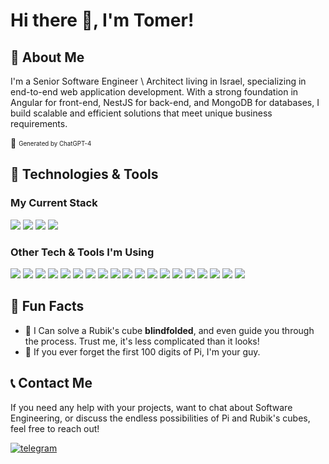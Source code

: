 # Hi there 👋, I'm Tomer!

## 🚀 About Me

I'm a Senior Software Engineer \ Architect living in Israel, specializing in end-to-end web application development. With a strong foundation in Angular for front-end, NestJS for back-end, and MongoDB for databases, I build scalable and efficient solutions that meet unique business requirements.

🤖 <sub><sup>Generated by ChatGPT-4 </sup></sub>


## 🔧 Technologies & Tools

### My Current Stack
![](https://img.shields.io/badge/Angular-DD0031?style=for-the-badge&logo=angular&logoColor=white)
![](https://img.shields.io/badge/NestJS-E0234E?style=for-the-badge&logo=nestjs&logoColor=white)
![](https://img.shields.io/badge/MongoDB-47A248?style=for-the-badge&logo=mongodb&logoColor=white)
![](https://img.shields.io/badge/TypeScript-3178C6?style=for-the-badge&logo=typescript&logoColor=white)

### Other Tech & Tools I'm Using

![](https://img.shields.io/badge/Node.js-339933?style=for-the-badge&logo=nodedotjs&logoColor=white)
![](https://img.shields.io/badge/Electron-47848F?style=for-the-badge&logo=electron&logoColor=white)
![](https://img.shields.io/badge/JavaScript-F7DF1E?style=for-the-badge&logo=javascript&logoColor=black)
![](https://img.shields.io/badge/Express.js-000000?style=for-the-badge&logo=express&logoColor=white)
![](https://img.shields.io/badge/Socket.io-010101?style=for-the-badge&logo=socketdotio&logoColor=white)
![](https://img.shields.io/badge/Amazon_S3-569A31?style=for-the-badge&logo=amazons3&logoColor=white)
![](https://img.shields.io/badge/Redis-DC382D?style=for-the-badge&logo=redis&logoColor=white)
![](https://img.shields.io/badge/SASS-CC6699?style=for-the-badge&logo=sass&logoColor=white)
![](https://img.shields.io/badge/Docker-2496ED?style=for-the-badge&logo=docker&logoColor=white)
![](https://img.shields.io/badge/Jenkins-D24939?style=for-the-badge&logo=jenkins&logoColor=white)
![](https://img.shields.io/badge/Git-F05032?style=for-the-badge&logo=git&logoColor=white)
![](https://img.shields.io/badge/VSCode-007ACC?style=for-the-badge&logo=visualstudiocode&logoColor=white)
![](https://img.shields.io/badge/Postman-FF6C37?style=for-the-badge&logo=postman&logoColor=white)
![](https://img.shields.io/badge/JFrog_Artifactory-C21325?style=for-the-badge&logo=jfrog&logoColor=white)
![](https://img.shields.io/badge/Python-3776AB?style=for-the-badge&logo=python&logoColor=white)
![](https://img.shields.io/badge/Java-007396?style=for-the-badge&logo=java&logoColor=white)
![](https://img.shields.io/badge/.NET-512BD4?style=for-the-badge&logo=dotnet&logoColor=white)
![](https://img.shields.io/badge/Microsoft_Azure-0089D6?style=for-the-badge&logo=microsoftazure&logoColor=white)
![](https://img.shields.io/badge/Microsoft_SQL_Server-CC2927?style=for-the-badge&logo=microsoftsqlserver&logoColor=white)



## 🎉 Fun Facts

 - 🧩 I Can solve a Rubik's cube **blindfolded**, and even guide you through the process. Trust me, it's less complicated than it looks!
- 🥧 If you ever forget the first 100 digits of Pi, I'm your guy.


## 📞 Contact Me

If you need any help with your projects, want to chat about Software Engineering, or discuss the endless possibilities of Pi and Rubik's cubes, feel free to reach out!

[![telegram](https://img.shields.io/badge/Telegram-2CA5E0?style=for-the-badge&logo=telegram&logoColor=white)](https://t.me/tomer953)

